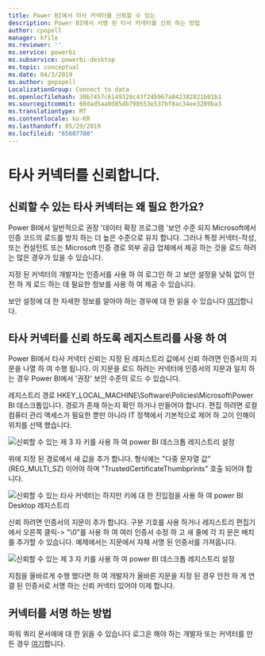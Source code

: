 ```yaml
---
title: Power BI에서 타사 커넥터를 신뢰할 수 있는
description: Power BI에서 서명 된 타사 커넥터를 신뢰 하는 방법
author: cpopell
manager: kfile
ms.reviewer: ''
ms.service: powerbi
ms.subservice: powerbi-desktop
ms.topic: conceptual
ms.date: 04/3/2019
ms.author: gepopell
LocalizationGroup: Connect to data
ms.openlocfilehash: 30b7457c6149320c43f24b967a842382821b01b1
ms.sourcegitcommit: 60dad5aa0d85db790553e537bf8ac34ee3289ba3
ms.translationtype: MT
ms.contentlocale: ko-KR
ms.lasthandoff: 05/29/2019
ms.locfileid: "65607780"
---
```

# <a name="trusting-third-party-connectors"></a>타사 커넥터를 신뢰합니다.

## <a name="why-do-you-need-trusted-third-party-connectors"></a>신뢰할 수 있는 타사 커넥터는 왜 필요 한가요?

Power BI에서 일반적으로 권장 '데이터 확장 프로그램 '보안 수준 되지 Microsoft에서 인증 코드의 로드를 방지 하는 더 높은 수준으로 유지 합니다. 그러나 특정 커넥터-작성, 또는 컨설턴트 또는 Microsoft 인증 경로 외부 공급 업체에서 제공 하는 것을 로드 하려는 많은 경우가 있을 수 있습니다.

지정 된 커넥터의 개발자는 인증서를 사용 하 여 로그인 하 고 보안 설정을 낮춰 없이 안전 하 게 로드 하는 데 필요한 정보를 사용 하 여 제공 수 있습니다.

보안 설정에 대 한 자세한 정보를 알아야 하는 경우에 대 한 읽을 수 있습니다 [여기](https://docs.microsoft.com/power-bi/desktop-connector-extensibility)합니다.

## <a name="using-the-registry-to-trust-third-party-connectors"></a>타사 커넥터를 신뢰 하도록 레지스트리를 사용 하 여

Power BI에서 타사 커넥터 신뢰는 지정 된 레지스트리 값에서 신뢰 하려면 인증서의 지문을 나열 하 여 수행 됩니다. 이 지문을 로드 하려는 커넥터에 인증서의 지문과 일치 하는 경우 Power BI에서 '권장' 보안 수준의 로드 수 있습니다. 

레지스트리 경로 HKEY_LOCAL_MACHINE\Software\Policies\Microsoft\Power BI 데스크톱입니다. 경로가 존재 하는지 확인 하거나 만들어야 합니다. 편집 하려면 로컬 컴퓨터 관리 액세스가 필요한 뿐만 아니라 IT 정책에서 기본적으로 제어 하 고이 인해이 위치를 선택 했습니다. 

![신뢰할 수 있는 제 3 자 키를 사용 하 여 power BI 데스크톱 레지스트리 설정](media/desktop-trusted-third-party-connectors/desktoptrustedthird1.png)

위에 지정 된 경로에서 새 값을 추가 합니다. 형식에는 "다중 문자열 값" (REG_MULTI_SZ) 이어야 하며 "TrustedCertificateThumbprints" 호출 되어야 합니다. 

![신뢰할 수 있는 타사 커넥터는 하지만 키에 대 한 진입점을 사용 하 여 power BI Desktop 레지스트리](media/desktop-trusted-third-party-connectors/desktoptrustedthird2.png)

신뢰 하려면 인증서의 지문이 추가 합니다. 구분 기호를 사용 하거나 레지스트리 편집기에서 오른쪽 클릭-> "\0"를 사용 하 여 여러 인증서 수정 하 고 새 줄에 각 지 문은 배치를 추가할 수 있습니다. 예제에서는 지문에서 자체 서명 된 인증서를 가져옵니다. 

 ![신뢰할 수 있는 제 3 자 키를 사용 하 여 power BI 데스크톱 레지스트리 설정](media/desktop-trusted-third-party-connectors/desktoptrustedthird3.png)

지침을 올바르게 수행 했다면 하 여 개발자가 올바른 지문을 지정 된 경우 안전 하 게 연결 된 인증서로 서명 하는 신뢰 커넥터 있어야 이제 합니다.

## <a name="how-to-sign-connectors"></a>커넥터를 서명 하는 방법

파워 쿼리 문서에에 대 한 읽을 수 있습니다 로그온 해야 하는 개발자 또는 커넥터를 만든 경우 [여기](https://docs.microsoft.com/power-query/handlingconnectorsigning)합니다.
